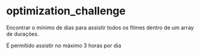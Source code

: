 # optimization_challenge

Encontrar o mínimo de dias para assistir todos os filmes dentro de um array de durações.

É permitido assistir no máximo 3 horas por dia
